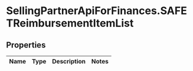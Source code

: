 # SellingPartnerApiForFinances.SAFETReimbursementItemList

## Properties
Name | Type | Description | Notes
------------ | ------------- | ------------- | -------------


